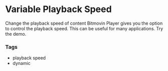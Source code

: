 # Variable Playback Speed

Change the playback speed of content
Bitmovin Player gives you the option to control the playback speed. This can be useful for many applications. Try the demo.

### Tags

  - playback speed
  - dynamic